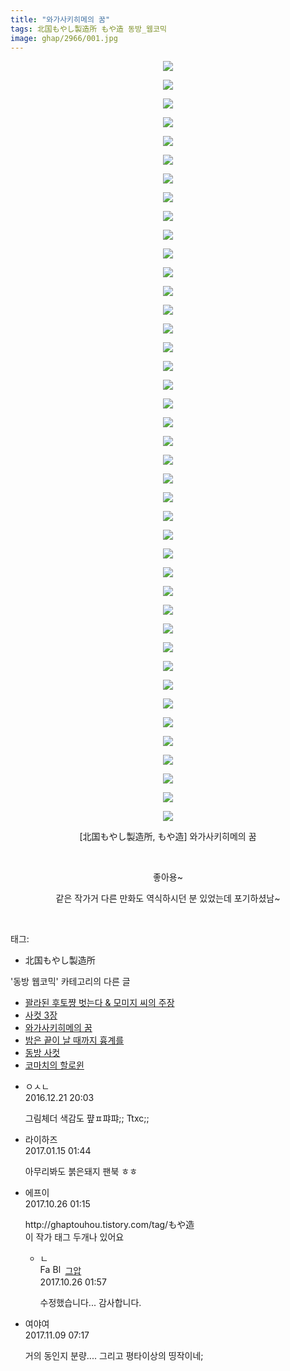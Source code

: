 ```yaml
---
title: "와가사키히메의 꿈"
tags: 北国もやし製造所 もや造 동방_웹코믹
image: ghap/2966/001.jpg
---
```

<div class="article">
<p style="text-align: center; clear: none; float: none;"><img src="{{ site.nasurl }}/ghap/2966/001.jpg"/></p>
<p style="text-align: center; clear: none; float: none;"><img src="{{ site.nasurl }}/ghap/2966/002.jpg"/></p>
<p style="text-align: center; clear: none; float: none;"><img src="{{ site.nasurl }}/ghap/2966/003.jpg"/></p>
<p style="text-align: center; clear: none; float: none;"><img src="{{ site.nasurl }}/ghap/2966/004.jpg"/></p>
<p style="text-align: center; clear: none; float: none;"><img src="{{ site.nasurl }}/ghap/2966/005.jpg"/></p>
<p style="text-align: center; clear: none; float: none;"><img src="{{ site.nasurl }}/ghap/2966/006.jpg"/></p>
<p style="text-align: center; clear: none; float: none;"><img src="{{ site.nasurl }}/ghap/2966/007.jpg"/></p>
<p style="text-align: center; clear: none; float: none;"><img src="{{ site.nasurl }}/ghap/2966/008.jpg"/></p>
<p style="text-align: center; clear: none; float: none;"><img src="{{ site.nasurl }}/ghap/2966/009.jpg"/></p>
<p style="text-align: center; clear: none; float: none;"><img src="{{ site.nasurl }}/ghap/2966/010.jpg"/></p>
<p style="text-align: center; clear: none; float: none;"><img src="{{ site.nasurl }}/ghap/2966/011.jpg"/></p>
<p style="text-align: center; clear: none; float: none;"><img src="{{ site.nasurl }}/ghap/2966/012.jpg"/></p>
<p style="text-align: center; clear: none; float: none;"><img src="{{ site.nasurl }}/ghap/2966/013.jpg"/></p>
<p style="text-align: center; clear: none; float: none;"><img src="{{ site.nasurl }}/ghap/2966/014.jpg"/></p>
<p style="text-align: center; clear: none; float: none;"><img src="{{ site.nasurl }}/ghap/2966/015.jpg"/></p>
<p style="text-align: center; clear: none; float: none;"><img src="{{ site.nasurl }}/ghap/2966/016.jpg"/></p>
<p style="text-align: center; clear: none; float: none;"><img src="{{ site.nasurl }}/ghap/2966/017.jpg"/></p>
<p style="text-align: center; clear: none; float: none;"><img src="{{ site.nasurl }}/ghap/2966/018.jpg"/></p>
<p style="text-align: center; clear: none; float: none;"><img src="{{ site.nasurl }}/ghap/2966/019.jpg"/></p>
<p style="text-align: center; clear: none; float: none;"><img src="{{ site.nasurl }}/ghap/2966/020.jpg"/></p>
<p style="text-align: center; clear: none; float: none;"><img src="{{ site.nasurl }}/ghap/2966/021.jpg"/></p>
<p style="text-align: center; clear: none; float: none;"><img src="{{ site.nasurl }}/ghap/2966/022.jpg"/></p>
<p style="text-align: center; clear: none; float: none;"><img src="{{ site.nasurl }}/ghap/2966/023.jpg"/></p>
<p style="text-align: center; clear: none; float: none;"><img src="{{ site.nasurl }}/ghap/2966/024.jpg"/></p>
<p style="text-align: center; clear: none; float: none;"><img src="{{ site.nasurl }}/ghap/2966/025.jpg"/></p>
<p style="text-align: center; clear: none; float: none;"><img src="{{ site.nasurl }}/ghap/2966/026.jpg"/></p>
<p style="text-align: center; clear: none; float: none;"><img src="{{ site.nasurl }}/ghap/2966/027.jpg"/></p>
<p style="text-align: center; clear: none; float: none;"><img src="{{ site.nasurl }}/ghap/2966/028.jpg"/></p>
<p style="text-align: center; clear: none; float: none;"><img src="{{ site.nasurl }}/ghap/2966/029.jpg"/></p>
<p style="text-align: center; clear: none; float: none;"><img src="{{ site.nasurl }}/ghap/2966/030.jpg"/></p>
<p style="text-align: center; clear: none; float: none;"><img src="{{ site.nasurl }}/ghap/2966/031.jpg"/></p>
<p style="text-align: center; clear: none; float: none;"><img src="{{ site.nasurl }}/ghap/2966/032.jpg"/></p>
<p style="text-align: center; clear: none; float: none;"><img src="{{ site.nasurl }}/ghap/2966/033.jpg"/></p>
<p style="text-align: center; clear: none; float: none;"><img src="{{ site.nasurl }}/ghap/2966/034.jpg"/></p>
<p style="text-align: center; clear: none; float: none;"><img src="{{ site.nasurl }}/ghap/2966/035.jpg"/></p>
<p style="text-align: center; clear: none; float: none;"><img src="{{ site.nasurl }}/ghap/2966/036.jpg"/></p>
<p style="text-align: center; clear: none; float: none;"><img src="{{ site.nasurl }}/ghap/2966/037.jpg"/></p>
<p style="text-align: center; clear: none; float: none;"><img src="{{ site.nasurl }}/ghap/2966/038.jpg"/></p>
<p style="text-align: center; clear: none; float: none;"><img src="{{ site.nasurl }}/ghap/2966/039.jpg"/></p>
<p style="text-align: center; clear: none; float: none;"><img src="{{ site.nasurl }}/ghap/2966/040.jpg"/></p>
<p style="text-align: center; clear: none; float: none;"><img src="{{ site.nasurl }}/ghap/2966/041.jpg"/></p>
<p style="text-align: center; clear: none; float: none;">[北国もやし製造所, もや造] 와가사키히메의 꿈</p>
<p style="text-align: center; clear: none; float: none;"><br/></p>
<p style="text-align: center; clear: none; float: none;">좋아용~</p>
<p style="text-align: center; clear: none; float: none;">같은 작가거 다른 만화도 역식하시던 분 있었는데 포기하셨남~</p>
<p><br/></p>
</div><div class="tagTrail">
<p>태그: </p>
<ul>
<li>北国もやし製造所</li>
</ul>
</div><div class="another">
<p>'동방 웹코믹' 카테고리의 다른 글</p>
<ul>
<li><a href="/2016-12-21-ghap_2970">꽐라된 후토쨩 벗는다 &amp; 모미지 씨의 주장</a></li>
<li><a href="/2016-12-21-ghap_2968">사컷 3장</a></li>
<li><a href="/2016-12-21-ghap_2966">와가사키히메의 꿈</a></li>
<li><a href="/2016-12-20-ghap_2965">밤은 끝이 날 때까지 흉계를</a></li>
<li><a href="/2016-12-20-ghap_2960">동방 사컷</a></li>
<li><a href="/2016-12-20-ghap_2958">코마치의 할로윈</a></li>
</ul>
</div><div class="cb_module cb_fluid">
<div class="cb_wrt cb_profile">
<div class="comment">
<ul>
<li class="cb_thumb_off" id="comment14874866">
<div class="cb_comment_area">
<div class="cb_info_area">
<div class="cb_section">
<span class="cb_nick_name">ㅇㅅㄴ</span>
</div>
<div class="cb_section">
<span class="cb_date">2016.12.21 20:03 </span>
</div>
</div>
<div class="cb_dsc_comment">
<p class="cb_dsc">
											그림체더 색감도 퍞ㅍ퍄퍄;; Ttxc;;  
										</p>
</div>
</div></li>
<li class="cb_thumb_off" id="comment14892082">
<div class="cb_comment_area">
<div class="cb_info_area">
<div class="cb_section">
<span class="cb_nick_name">라이하즈</span>
</div>
<div class="cb_section">
<span class="cb_date">2017.01.15 01:44 </span>
</div>
</div>
<div class="cb_dsc_comment">
<p class="cb_dsc">
											아무리봐도 붉은돼지 팬북 ㅎㅎ
										</p>
</div>
</div></li>
<li class="cb_thumb_off" id="comment15114490">
<div class="cb_comment_area">
<div class="cb_info_area">
<div class="cb_section">
<span class="cb_nick_name">에프이</span>
</div>
<div class="cb_section">
<span class="cb_date">2017.10.26 01:15 </span>
</div>
</div>
<div class="cb_dsc_comment">
<p class="cb_dsc">
											http://ghaptouhou.tistory.com/tag/もや造<br/>
이 작가 태그 두개나 있어요
										</p>
</div>
<ul>
<li class="cb_thumb_off" id="comment15114501">
<span class="cb_bu_subnode">ㄴ</span>
<div class="cb_comment_area">
<div class="cb_info_area">
<div class="cb_section">
<span class="cb_nick_name"><img alt="Favicon of https://ghaptouhou.tistory.com" height="16" onerror="this.onerror=null;this.parentNode.removeChild(this)" src="https://ghaptouhou.tistory.com/favicon.ico" width="16"/> <img alt="BlogIcon" height="16" onerror="this.parentNode.removeChild(this)" src="https://ghaptouhou.tistory.com/index.gif" width="16"/> <a href="https://ghaptouhou.tistory.com" onclick="return openLinkInNewWindow(this)"> 그압</a><span class="tistoryProfileLayerTrigger" onclick='TistoryProfile.show(event, this, {"title":"\uc800\uae30 \uc774\uac70 \ub098\uc911\uc5d0 \uc218\uc815 \uac00\ub2a5\ud558\ub098\uc694","url":"https:\/\/ghap.tistory.com","nickname":"\uadf8\uc555","items":[]}); return false;'></span></span>
</div>
<div class="cb_section">
<span class="cb_date">2017.10.26 01:57 </span>
</div>
</div>
<div class="cb_dsc_comment">
<p class="cb_dsc">
																수정했습니다... 감사합니다.
															</p>
</div>
</div>
</li>
</ul>
</div></li>
<li class="cb_thumb_off" id="comment15125853">
<div class="cb_comment_area">
<div class="cb_info_area">
<div class="cb_section">
<span class="cb_nick_name">여야여</span>
</div>
<div class="cb_section">
<span class="cb_date">2017.11.09 07:17 </span>
</div>
</div>
<div class="cb_dsc_comment">
<p class="cb_dsc">
											거의 동인지 분량.... 그리고 평타이상의 띵작이네;
										</p>
</div>
</div></li>
</ul>
</div>
</div><!-- commentList close -->
</div>